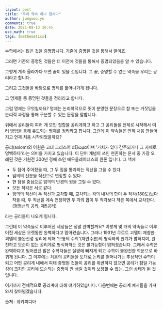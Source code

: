 ```yaml
---
layout: post
title: "우리 약속 하나 합시다"
author: jungwoo.yu
comments: true
date: 2021-08-13 10:45
use_math: true
tags: [mathematics]
---
```


수학에서는 많은 것을 증명합니다. 기존에 증명된 것을 통해서 말이죠. 

그러면 기존의 증명된 것들은 더 이전에 것들을 통해서 증명되었음을 알 수 있습니다. 

그렇게 계속 올라가다 보면 끝이 있을 것입니다. 그 끝, 증명할 수 없는 약속을 우리는 공리라고 합니다.

그리고 그것들을 바탕으로 명제를 풀어나가게 됩니다. 

그 명제들 중 증명된 것들을 정리라고 합니다.

 그럼 명제는 무엇일까요? 명제는 논리학적으로 뜻이 분명한 문장으로 참 또는 거짓임을 논리적 과정을 통해 구분할 수 있는 문장을 말합니다.



위에서 공리들이 여러 개 모인 집합을 공리계하고 하고 그 공리들을 전제로 시작해서 여러 방법을 통해 유도되는 명제를 정리라고 합니다. 그런데 이 약속들은 언제 처음 만들어지고 언제 처음 시작되었을까요?

공리(axiom)의 어원은 고대 그리스어 ἀξίωμα이며 '가치가 있다 간주되거나 그 자체로 명백하다'라는 의미를 가지고 있습니다. 이 단어 개념이 쓰인 현존하는 문서 중 가장 오래된 것은 기원전 300년 경에 쓰인 에우클레이데스의 원론 입니다. 그 책에 

- 두 점이 주어졌을 때, 그 두 점을 통과하는 직선을 그을 수 있다.
- 임의의 선분을 직선으로 연장할 수 있다.
- 한 점을 중심으로 임의의 반경의 원을 그릴 수 있다.
- 모든 직각은 서로 같다.
- 임의의 직선이 두 직선과 교차할 때, 교차되는 각의 내각의 합이 두 직각(180도)보다 작을 때, 두 직선을 계속 연장하면 두 각의 합이 두 직각보다 작은 쪽에서 교차한다. (평행선의 공리, 제5공리)

라는 공리들이 나오게 됩니다. 



그런데 이 약속들로 이루어진 세상들은 정말 완벽할까요? 이렇게 몇 개의 약속들로 이루어진 세상은 오랫동안 완벽하다고 믿어왔습니다. 그러나 1931년 쿠르트 괴델이 제창한 괴델의 불완전성 정리에 의해 '보통의 수학'(자연수론)의 형식화의 한계가 밝혀지며, 완전하고 모순이 없는 공리계로 형식화하는 것은 불가능함이 밝혀졌습니다. 그래서 수학은 완벽하다고 믿어왔던 많은 수학자들은 실망에 빠지게 되고 수학이 불완전한 학문으로 바뀌게 됩니다. 그 이후에는 처음의 공리들을 토대로 논리를 뻗어나가는 추상적인 수학이 되고 어떤 공리계 내에서 여태 증명된 것들이 공리를 위반하지 않으면 공리가 참일 가능성이 크지만 공리에 모순되는 증명이 안 생길 것이라 보장할 수 없는, 그런 상태가 된 것입니다. 



여기까지 전체적으로 공리계에 대해 얘기하였습니다. 다음번에는 공리계 예시들을 가져와서 찾아뵙겠습니다.



출처 : 위키피디아